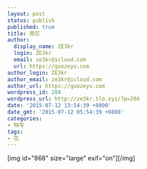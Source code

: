 ```yaml
---
layout: post
status: publish
published: true
title: 荷花
author:
  display_name: ZE3kr
  login: ZE3kr
  email: ze3kr@icloud.com
  url: https://guozeyu.com
author_login: ZE3kr
author_email: ze3kr@icloud.com
author_url: https://guozeyu.com
wordpress_id: 204
wordpress_url: http://ze3kr.tlo.xyz/?p=204
date: '2015-07-12 13:54:39 +0800'
date_gmt: '2015-07-12 05:54:39 +0800'
categories:
- 特写
tags:
- 花
---
```

<p>[img id="868" size="large" exif="on"][/img]</p>
